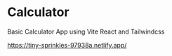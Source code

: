 # Calculator
Basic Calculator App using Vite React and Tailwindcss

https://tiny-sprinkles-97938a.netlify.app/
